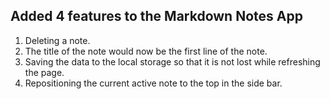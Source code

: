 ## Added 4 features to the Markdown Notes App

1. Deleting a note.
2. The title of the note would now be the first line of the note.
3. Saving the data to the local storage so that it is not lost while refreshing the page.
4. Repositioning the current active note to the top in the side bar.
